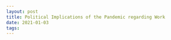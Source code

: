 ```yaml
---
layout: post
title: Political Implications of the Pandemic regarding Work
date: 2021-01-03
tags: 
---
```

